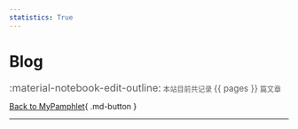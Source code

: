 ```yaml
---
statistics: True
---
```


# Blog

<link rel="stylesheet" href="https://cdn.jsdelivr.net/gh/RonaldLN/MyPamphlet-Blog@main/docs/stylesheets/cards/base.css" />
<link rel="stylesheet" href="https://cdn.jsdelivr.net/gh/RonaldLN/MyPamphlet-Blog@main/docs/stylesheets/cards/cards.css" />
<script type="module" crossorigin src="https://cdn.jsdelivr.net/gh/RonaldLN/MyPamphlet-Blog@main/docs/assets/cards/index.js"></script>
<link rel="stylesheet" href="https://cdn.jsdelivr.net/gh/RonaldLN/MyPamphlet-Blog@main/docs/assets/cards/index.css">
<div id="app" style="margin-left: auto; margin-top: auto; margin-right: 22rem;"></div>

<script src="https://unpkg.com/typed.js@2.1.0/dist/typed.umd.js"></script>
<span id="typed-kaomoji"></span> 
<script src="javascripts/typed_content.js"></script>

<span style="font-size:1.3em; opacity: 0.7;">:material-notebook-edit-outline:</span><span style="font-size:0.9em; opacity: 0.7;"> 本站目前共记录 </span><span style="font-size:1.1em; opacity: 0.7;">{{ pages }}</span><span style="font-size:0.9em; opacity: 0.7;"> 篇文章</span>

[Back to MyPamphlet](https://ronaldln.github.io/MyPamphlet/blog){ .md-button }

---

